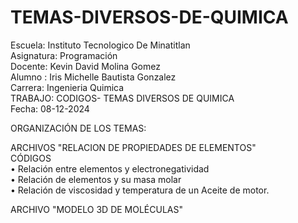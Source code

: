 # TEMAS-DIVERSOS-DE-QUIMICA

Escuela: Instituto Tecnologico De Minatitlan
<br>
Asignatura: Programación
<br>
Docente: Kevin David Molina Gomez
<br>
Alumno : Iris Michelle Bautista Gonzalez
<br>
Carrera: Ingenieria Quimica
<br>
TRABAJO: CODIGOS- TEMAS DIVERSOS DE QUIMICA 
<br>
Fecha: 08-12-2024

ORGANIZACIÓN DE LOS TEMAS:

ARCHIVOS "RELACION DE PROPIEDADES DE ELEMENTOS"
<br>
CÓDIGOS 
<br>
• Relación entre elementos y electronegatividad
<br>
• Relación de elementos y su masa molar
<br>
• Relación de viscosidad y temperatura de un Aceite de motor.

ARCHIVO "MODELO 3D DE MOLÉCULAS" 
